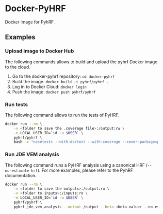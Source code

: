 # Docker-PyHRF

Docker image for PyhRF.


## Examples

### Upload image to Docker Hub

The following commands allows to build and upload the pyhrf Docker image to the cloud.

1. Go to the docker-pyhrf repository: `cd docker-pyhrf`
2. Build the image: `docker build -t pyhrf/pyhrf .`
3. Log in to Docker Cloud: `docker login`
4. Push the image: `docker push pyhrf/pyhrf`

### Run tests
The following command allows to run the tests of PyHRF.

```bash
docker run --rm \
    -v <folder to save the .coverage file>:/output:rw \
    -e LOCAL_USER_ID=`id -u $USER` \
    pyhrf/pyhrf \
    bash -c "nosetests --with-doctest --with-coverage --cover-package=pyhrf -v -s pyhrf; cp .coverage /output"
```

### Run JDE VEM analysis

The following command runs a PyHRF analysis using a canonical HRF (`--no-estimate-hrf`). For more examples, please refer
to the PyhRF documentation.

```bash
docker run --rm \
    -v <folder to save the outputs>:/output:rw \
    -v <folder to inputs>:/inputs:ro \
    -e LOCAL_USER_ID=`id -u $USER` \
    pyhrf/pyhrf \
    pyhrf_jde_vem_analysis --output /output --beta <beta value> --no-estimate-hrf --zero-constraint --drifts-type cos --parallel --log-level WARNING <dt value> /inputs/<mask file> /inputs/<paradigm file> /inputs/<bold image>
```

 

